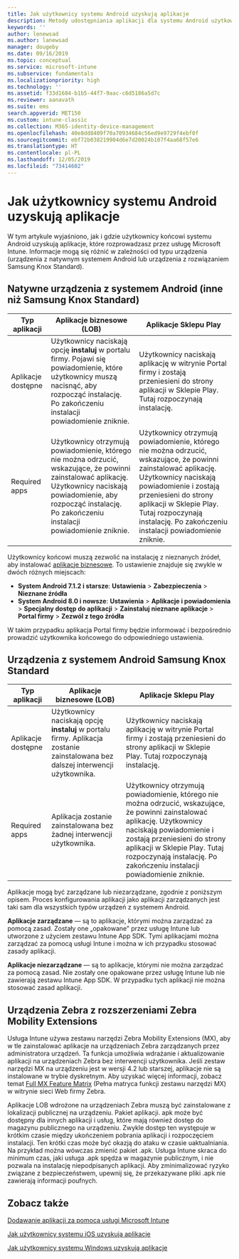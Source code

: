 ```yaml
---
title: Jak użytkownicy systemu Android uzyskują aplikacje
description: Metody udostępniania aplikacji dla systemu Android użytkownikom końcowym
keywords: ''
author: lenewsad
ms.author: lanewsad
manager: dougeby
ms.date: 09/16/2019
ms.topic: conceptual
ms.service: microsoft-intune
ms.subservice: fundamentals
ms.localizationpriority: high
ms.technology: ''
ms.assetid: f33d1684-b1b5-44f7-9aac-c6d5186a5d7c
ms.reviewer: aanavath
ms.suite: ems
search.appverid: MET150
ms.custom: intune-classic
ms.collection: M365-identity-device-management
ms.openlocfilehash: 40e8dd8409f70a70934684c56ed9e9729f4ebf0f
ms.sourcegitcommit: ebf72b038219904d6e7d20024b107f4aa68f57e6
ms.translationtype: HT
ms.contentlocale: pl-PL
ms.lasthandoff: 12/05/2019
ms.locfileid: "73414602"
---
```

# <a name="how-your-android-users-get-their-apps"></a>Jak użytkownicy systemu Android uzyskują aplikacje

W tym artykule wyjaśniono, jak i gdzie użytkownicy końcowi systemu Android uzyskują aplikacje, które rozprowadzasz przez usługę Microsoft Intune. Informacje mogą się różnić w zależności od typu urządzenia (urządzenia z natywnym systemem Android lub urządzenia z rozwiązaniem Samsung Knox Standard).

## <a name="native-non-samsung-knox-standard-android-devices"></a>Natywne urządzenia z systemem Android (inne niż Samsung Knox Standard)

| Typ aplikacji | Aplikacje biznesowe (LOB) | Aplikacje Sklepu Play  |
| ------------- |-------------| -----|
| Aplikacje dostępne      | Użytkownicy naciskają opcję **instaluj** w portalu firmy. Pojawi się powiadomienie, które użytkownicy muszą nacisnąć, aby rozpocząć instalację. Po zakończeniu instalacji powiadomienie zniknie. | Użytkownicy naciskają aplikację w witrynie Portal firmy i zostają przeniesieni do strony aplikacji w Sklepie Play. Tutaj rozpoczynają instalację.|
| Required apps      | Użytkownicy otrzymują powiadomienie, którego nie można odrzucić, wskazujące, że powinni zainstalować aplikację. Użytkownicy naciskają powiadomienie, aby rozpocząć instalację. Po zakończeniu instalacji powiadomienie zniknie.    | Użytkownicy otrzymują powiadomienie, którego nie można odrzucić, wskazujące, że powinni zainstalować aplikację. Użytkownicy naciskają powiadomienie i zostają przeniesieni do strony aplikacji w Sklepie Play. Tutaj rozpoczynają instalację. Po zakończeniu instalacji powiadomienie zniknie. |

Użytkownicy końcowi muszą zezwolić na instalację z nieznanych źródeł, aby instalować [aplikacje biznesowe](../apps/lob-apps-android.md). To ustawienie znajduje się zwykle w dwóch różnych miejscach:

* **System Android 7.1.2 i starsze**: **Ustawienia** > **Zabezpieczenia** > **Nieznane źródła**
* **System Android 8.0 i nowsze**: **Ustawienia** > **Aplikacje i powiadomienia** > **Specjalny dostęp do aplikacji** > **Zainstaluj nieznane aplikacje** > **Portal firmy** > **Zezwól z tego źródła**

W takim przypadku aplikacja Portal firmy będzie informować i bezpośrednio prowadzić użytkownika końcowego do odpowiedniego ustawienia. 

## <a name="samsung-knox-standard-android-devices"></a>Urządzenia z systemem Android Samsung Knox Standard

| Typ aplikacji | Aplikacje biznesowe (LOB) | Aplikacje Sklepu Play  |
| ------------- |-------------| -----|
| Aplikacje dostępne      | Użytkownicy naciskają opcję **instaluj** w portalu firmy. Aplikacja zostanie zainstalowana bez dalszej interwencji użytkownika. | Użytkownicy naciskają aplikację w witrynie Portal firmy i zostają przeniesieni do strony aplikacji w Sklepie Play. Tutaj rozpoczynają instalację.|
| Required apps      | Aplikacja zostanie zainstalowana bez żadnej interwencji użytkownika.    | Użytkownicy otrzymują powiadomienie, którego nie można odrzucić, wskazujące, że powinni zainstalować aplikację. Użytkownicy naciskają powiadomienie i zostają przeniesieni do strony aplikacji w Sklepie Play. Tutaj rozpoczynają instalację. Po zakończeniu instalacji powiadomienie zniknie. |

Aplikacje mogą być zarządzane lub niezarządzane, zgodnie z poniższym opisem. Proces konfigurowania aplikacji jako aplikacji zarządzanych jest taki sam dla wszystkich typów urządzeń z systemem Android.

**Aplikacje zarządzane** — są to aplikacje, którymi można zarządzać za pomocą zasad. Zostały one „opakowane” przez usługę Intune lub utworzone z użyciem zestawu Intune App SDK. Tymi aplikacjami można zarządzać za pomocą usługi Intune i można w ich przypadku stosować zasady aplikacji.

**Aplikacje niezarządzane** — są to aplikacje, którymi nie można zarządzać za pomocą zasad. Nie zostały one opakowane przez usługę Intune lub nie zawierają zestawu Intune App SDK. W przypadku tych aplikacji nie można stosować zasad aplikacji.

## <a name="zebra-devices-with-zebra-mobility-extensions"></a>Urządzenia Zebra z rozszerzeniami Zebra Mobility Extensions

Usługa Intune używa zestawu narzędzi Zebra Mobility Extensions (MX), aby w tle zainstalować aplikacje na urządzeniach Zebra zarządzanych przez administratora urządzeń. Ta funkcja umożliwia wdrażanie i aktualizowanie aplikacji na urządzeniach Zebra bez interwencji użytkownika. Jeśli zestaw narzędzi MX na urządzeniu jest w wersji 4.2 lub starszej, aplikacje nie są instalowane w trybie dyskretnym. Aby uzyskać więcej informacji, zobacz temat [Full MX Feature Matrix](http://techdocs.zebra.com/mx/compatibility/) (Pełna matryca funkcji zestawu narzędzi MX) w witrynie sieci Web firmy Zebra.

Aplikacje LOB wdrożone na urządzeniach Zebra muszą być zainstalowane z lokalizacji publicznej na urządzeniu. Pakiet aplikacji. apk może być dostępny dla innych aplikacji i usług, które mają również dostęp do magazynu publicznego na urządzeniu. Zwykle dostęp ten występuje w krótkim czasie między ukończeniem pobrania aplikacji i rozpoczęciem instalacji. Ten krótki czas może być okazją do ataku w czasie uaktualniania. Na przykład można wówczas zmienić pakiet .apk. Usługa Intune skraca do minimum czas, jaki usługa .apk spędza w magazynie publicznym, i nie pozwala na instalację niepodpisanych aplikacji. Aby zminimalizować ryzyko związane z bezpieczeństwem, upewnij się, że przekazywane pliki .apk nie zawierają informacji poufnych.

## <a name="see-also"></a>Zobacz także

[Dodawanie aplikacji za pomocą usługi Microsoft Intune](../apps/apps-add.md)

[Jak użytkownicy systemu iOS uzyskują aplikacje](end-user-apps-ios.md)

[Jak użytkownicy systemu Windows uzyskują aplikacje](end-user-apps-windows.md)
